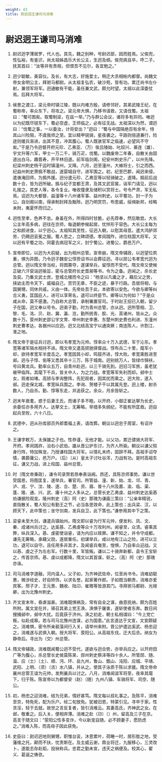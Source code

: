 ```yaml
---
weight: 43
title: 尉迟迥王谦司马消难
---
```


# 尉迟迥王谦司马消难

1. <span id="尉迟迥王谦司马消难-1"></span>
尉迟迥字薄居罗，代人也。其先，魏之别种，号尉迟部，因而姓焉。父俟兜，性弘裕，有鉴识，尚太祖姊昌乐大长公主，生迥及纲。俟兜病且卒，呼二子，抚其首曰：“汝等并有贵相，但恨吾不见尔，各宜勉之。”

2. <span id="尉迟迥王谦司马消难-2"></span>
迥少聪敏，美容仪。及长，有大志，好施爱士。稍迁大丞相帐内都督。尚魏文帝女金明公主，拜驸马都尉。从太祖复弘农，破沙苑，皆有功。累迁尚书左仆射，兼领军将军。迥通敏有干能，虽任兼文武，颇允时望。太祖以此深委仗焉。后拜大将军。

3. <span id="尉迟迥王谦司马消难-3"></span>
侯景之渡江，梁元帝时镇江陵，既以内难方殷，请修邻好。其弟武陵王纪，在蜀称帝，率众东下，将攻之。梁元帝大惧，乃移书请救，又请伐蜀。太祖曰：“蜀可图矣。取蜀制梁，在兹一举。”乃与群公会议，诸将多有异同。唯迥以为纪既尽锐东下，蜀必空虚，王师临之，必有征无战。太祖深以为然，谓迥曰：“伐蜀之事，一以委汝，计将安出？”迥曰：“蜀与中国隔绝百有余年，恃其山川险阻，不虞我师之至。宜以精甲锐骑，星夜袭之。平路则倍道兼行，险途则缓兵渐进，出其不意，冲其腹心。蜀人既骇官军之临速，必望风不守矣。”于是乃令迥督开府元珍、乙弗亚、（万）俟吕陵始、叱奴兴、綦连〔雄〕、宇文升等六军，甲士一万二千，骑万疋，伐蜀。以魏废帝二年春，自散关由固道出白马，趣晋寿，开平林旧道。前军临剑阁，纪安州刺史乐广，以州先降。纪梁州刺史杨干运时镇潼州，又降。六月，迥至潼州，大飨将士，引之而西。纪益州刺史萧撝不敢战，遂婴城自守。进军围之。初，纪至巴郡，闻迥来侵，遣谯淹回师，为撝外援。迥分遣元珍、乙弗亚等以轻骑破之，遂降。撝前后战数十合，皆为迥所破。撝与纪子宜都王肃，及其文武官属，诣军门请见，迥以礼接之。其吏人等，各令复业。唯收僮隶及储积以赏将士。号令严肃，军无私焉。诏迥为大都督、益潼等十八州诸军事、益州刺史。以平蜀功，封一子为公。自剑阁以南，得承制封拜及黜陟。迥乃明赏罚，布恩威，绥缉新邦，经略未附，夷夏怀而归之。

4. <span id="尉迟迥王谦司马消难-4"></span>
迥性至孝，色养不怠。身虽在外，所得四时甘脆，必先荐奉，然后敢尝。大长公主年高多病，迥往在京师，每退朝参候起居，忧悴形于容色。大长公主每为之和颜进食，以宁迥心。太祖知其至性，征迥入朝，以慰其母意。遣大鸿胪郊劳，仍赐迥衮冕之服。蜀人思之，立碑颂德。孝闵践阼，进位柱国大将军。又以迥有平蜀之功，同霍去病冠军之义，封宁蜀公。进蜀公，爵邑万户。

5. <span id="尉迟迥王谦司马消难-5"></span>
宣帝即位，以迥为大前疑，出为相州总管。宣帝崩，隋文帝辅政，以迥望位夙重，惧为异图，乃令迥子魏安公惇赍诏书以会葬征迥。寻以郧公韦孝宽代迥为总管。迥以隋文帝当权，将图篡夺，遂谋举兵，留惇而不受代。隋文帝又使候正破六汗裒诣迥喻旨，密与总管府长史晋昶等书，令为之备。迥闻之，杀长史及裒。乃集文武士庶，登城北楼而令之曰：“杨坚以凡庸之才，藉后父之势，挟幼主而令天下，威福自己，赏罚无章，不臣之迹，暴于行路。吾居将相，与国舅甥，同休共戚，义由一体。先帝处吾于此，本欲寄以安危。今欲与卿等纠合义勇，匡国庇人，进可以享荣名，退可以终臣节。卿等以为何如？”于是众咸从命，莫不感激。乃自称大总管，承制署置官司。于时赵王招已入朝，留少子在国，迥又奉以号令。迥弟子勤，时为青州总管，亦从迥。迥所管相、卫、黎、毛、洺、贝、赵、冀、瀛、沧，勤所统青、胶、光、莒诸州，皆从之。众数十万。荥州刺史邵公宇文冑、申州刺史李惠、东楚州刺史费也利进、东潼州刺史曹孝达，各据州以应迥。迥又北结高宝宁以通突厥；南连陈人，许割江、淮之地。

6. <span id="尉迟迥王谦司马消难-6"></span>
隋文帝于是征兵讨迥，即以韦孝宽为元帅。惇率众十万入武德，军于沁东。孝宽等诸军隔水相持不进。隋文帝又遣高颎驰驿督战。惇布兵二十里，麾军小却，欲待孝宽军半度击之。孝宽因其小却，鸣鼓齐进，惇大败。孝宽乘胜进至邺。迥与子惇、佑等又悉其卒十三万，陈于城南。迥别统万人，皆绿巾锦袄，号曰黄龙兵。勤率众五万，自青州赴迥，以三千骑先到。迥旧习军旅，虽老犹被甲临阵。其麾下千兵，皆关中人，为之力战。孝宽等军失利而却。邺中士女，观者如堵。高颎与李询整阵，先犯观者，因其扰而乘之。迥大败，遂入邺。迥走保北城，孝宽纵兵围之。李询、贺楼子干以其属先登。迥上楼，射杀数人，乃自杀。勤、惇等东走，并追获之。余众，月余皆斩之。

7. <span id="尉迟迥王谦司马消难-7"></span>
迥末年衰耄，惑于后妻王氏，而诸子多不睦。以开府、小御正崔达拏为长史，余委任亦多用齐人。达拏文士，无筹略，举措多失纲纪，不能有所匡救。迥自起兵至败，六十八日。

8. <span id="尉迟迥王谦司马消难-8"></span>
武德中，迥从孙库部员外郎耆福上表，请改葬。朝议以迥忠于周室，有诏许之。

9. <span id="尉迟迥王谦司马消难-9"></span>
王谦字敕万，太保雄之子也。性恭谨，无他才能。以父功，累迁骠骑大将军、开府。孝闵践祚，治右小武伯。雄从晋公护东讨，为齐人所毙。朝议以谦父殒身行阵，特加殊宠，乃授谦柱国大将军。以情礼未终，固辞不拜。高祖手诏夺情，袭爵庸公，邑万户。（后）〔从〕皇太子讨吐谷浑，力战有功。是时高祖东征，谦又力战，进上柱国、益州总管。

10. <span id="尉迟迥王谦司马消难-10"></span>
时〔隋文帝秉政〕，谦令司录贺若昂奉表诣阙。昂还，具陈京师事势。谦以世受国恩，将图匡复，遂举兵，署官司。所管益、潼、新、始、龙、邛、青、泸、戎、宁、汶、陵、遂、合、楚、资、眉、普十八州及嘉、渝、临、渠、蓬、隆、通、兴、武、庸十州之人多从之。总管长史乙弗虔、益州刺史达奚惎劝谦据险观变。隆州刺史〔高〕阿（史）那瑰为谦画三策曰：“公亲率精锐，直指散关，蜀人知公有勤王之节，必当各思效命，此上策也；出兵梁、汉，以顾天下，此中策也；坐守剑南，发兵自卫，此下策也。”谦参用其中下之策。

11. <span id="尉迟迥王谦司马消难-11"></span>
梁睿未至大剑，谦遣兵镇始州。隋文即以睿为行军元帅，便发利、凤、文、秦、成诸州兵讨之。达奚惎、乙弗虔等众十万攻利州。闻睿至，众溃。睿乘其弊，纵兵深入。惎、虔密使诣睿，请为内应以赎罪。谦不知之，并令守成都。谦先无筹略，承藉父勋，遂居重任。初谋举兵，咸以地有江山之险，进可以立功，退可以自守。且任用多非其才。及闻睿兵奄至，惶惧，乃自率众迎战。又以惎、虔之子为左右军。行数十里，军皆叛。谦以二十骑奔新都，县令王宝斩之，传首京师。惎、虔以成都降，隋文以其首谋，斩之。〔高〕阿（史）那瑰亦诛。

12. <span id="尉迟迥王谦司马消难-12"></span>
司马消难字道融，河内温人。父子如，为齐神武佐命，位至尚书令。消难幼聪惠，微涉经史，好自矫饰，以求名誉。起家著作郎。子如既当朝贵，消难亦爱宾客。邢子才、王元景、魏收、陆卬、崔赡等皆游其门。寻拜驸马都尉、光禄卿，出为北豫州刺史。

13. <span id="尉迟迥王谦司马消难-13"></span>
齐文宣末年，昏虐滋甚。消难既惧祸及，常有自全之谋，曲意抚纳，颇为百姓所附。属文宣在并，驿召其弟上党王涣，涣惧于屠害，遂斩使者东奔。数日间搜捕邺中，邺中大扰。后竟获于济州。涣之初走，朝士私相谓曰：“今上党亡叛，似赴成皋。若与司马北豫州连谋，必为国患。”此言遂达于文宣，文宣颇疑之。消难惧，密令所亲裴藻间行入关，请举州来附。晋公护遣达奚武、杨忠迎之，消难遂与武俱入朝。授大将军、荥阳公。从高祖东伐，迁大后丞。纳女为静帝后。寻出为（交）州总管。

14. <span id="尉迟迥王谦司马消难-14"></span>
隋文帝辅政，消难既闻蜀公迥不受代，遂欲与迥合势，亦举兵应之。以开府田广等为腹心，杀总管长史侯莫陈杲、郧州刺史蔡泽等四十余人。所管郧、随、温、应（士）〔土〕、顺、沔、环、岳九州，鲁山、甑山、沌阳、应城、平靖、武阳、上明、（须）〔涢〕水八镇，并从之。使其子泳质于陈以求援。隋文帝命襄州总管王谊为元帅，发荆襄兵以讨之。八月，消难闻谊军将至，夜率其麾下，归于陈。陈宣帝以为都督安（赵）〔随〕九州八镇、车骑将军、司空、随公。

15. <span id="尉迟迥王谦司马消难-15"></span>
初，杨忠之迎消难，结为兄弟，情好甚笃。隋文每以叔礼事之。及陈平，消难至京，特免死，配为乐户。经二旬放免。犹被旧恩，特蒙引见。寻卒于家。性贪淫，轻于去就。故世之言反复者，皆引消难云。其妻高氏，齐神武之女。在邺，敬重之。后入关，便相弃薄。消难之赴（卬）〔〕州，留高及三子在京。高言于随文曰：“荥阳公性多变诈，今以新宠自随，必不顾妻子，愿防虑之。”消难入陈，而高母子因此获免。

16. <span id="尉迟迥王谦司马消难-16"></span>
史臣曰：尉迟迥地则舅甥，职惟台衮，沐恩累叶，荷睠一时，居形胜之地，受藩维之托，颠而不扶，忧责斯在。及主威云谢，鼎业将迁，九服移心，三灵改卜，遂能志存赴蹈，投袂称兵。忠君之勤未宣，违天之祸便及。校其心，翟义、葛诞之俦欤。
